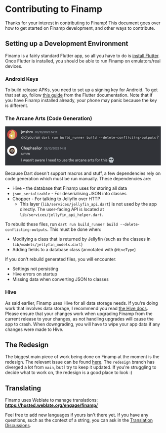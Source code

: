 # Contributing to Finamp

Thanks for your interest in contributing to Finamp! This document goes over how to get started on Finamp development, and other ways to contribute.

## Setting up a Development Environment

Finamp is a fairly standard Flutter app, so all you have to do is [install Flutter](https://docs.flutter.dev/get-started/install). Once Flutter is installed, you should be able to run Finamp on emulators/real devices.

### Android Keys

To build release APKs, you need to set up a signing key for Android. To get that set up, follow [this guide](https://docs.flutter.dev/deployment/android#signing-the-app) from the Flutter documentation. Note that if you have Finamp installed already, your phone may panic because the key is different.

### The Arcane Arts (Code Generation)

![A conversation between me and Chaphasilor. I say "did you try running (the Dart build command)?" They reply "I wasn't aware I need to use the arcane arts for this"](assets/arcane-arts.png)

Because Dart doesn't support macros and stuff, a few dependencies rely on code generation which must be run manually. These dependencies are:

* Hive - the database that Finamp uses for storing all data
* `json_serializable` - For deserialising JSON into classes
* Chopper - For talking to Jellyfin over HTTP
    * This layer (`lib/services/jellyfin_api.dart`) is not used by the app directly. The user-facing API is located at `lib/services/jellyfin_api_helper.dart`.

To rebuild these files, run `dart run build_runner build --delete-conflicting-outputs`. This must be done when:

* Modifying a class that is returned by Jellyfin (such as the classes in `lib/models/jellyfin_models.dart`)
* Adding fields to a database class (annotated with `@HiveType`)

If you don't rebuild generated files, you will encounter:

* Settings not persisting
* Hive errors on startup
* Missing data when converting JSON to classes

### Hive

As said earlier, Finamp uses Hive for all data storage needs. If you're doing work that involves data storage, I recommend you read [the Hive docs](https://docs.hivedb.dev/#/). Please ensure that your changes work when upgrading Finamp from the current release to your changes, as not handling upgrades will cause the app to crash. When downgrading, you will have to wipe your app data if any changes were made to Hive.

## The Redesign

The biggest main piece of work being done on Finamp at the moment is the redesign. The relevant issue can be found [here](https://github.com/jmshrv/finamp/issues/220). The `redesign` branch has diverged a lot from `main`, but I try to keep it updated. If you're struggling to decide what to work on, the redesign is a good place to look :)

## Translating

Finamp uses Weblate to manage translations: **https://hosted.weblate.org/engage/finamp/**

Feel free to add new languages if yours isn't there yet. If you have any questions, such as the context of a string, you can ask in the [Translation Discussions](https://github.com/jmshrv/finamp/discussions/categories/translations).
